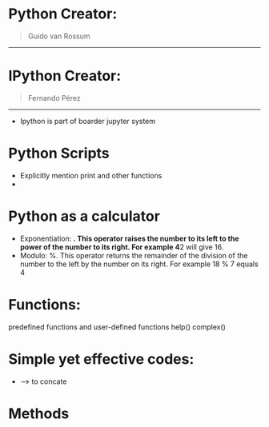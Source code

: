 # Python Creator:
>Guido van Rossum
***
# IPython Creator:
>Fernando Pérez
***
* Ipython is part of boarder jupyter system
# Python Scripts
* Explicitly mention print and other functions
* 
# Python as a calculator
* Exponentiation: **. This operator raises the number to its left to the power of the number to its right. For example 4**2 will give 16.
* Modulo: %. This operator returns the remainder of the division of the number to the left by the number on its right. For example 18 % 7 equals 4

# Functions:
predefined functions and user-defined functions
help()
complex()

# Simple yet effective codes:
+ --> to concate

# Methods
